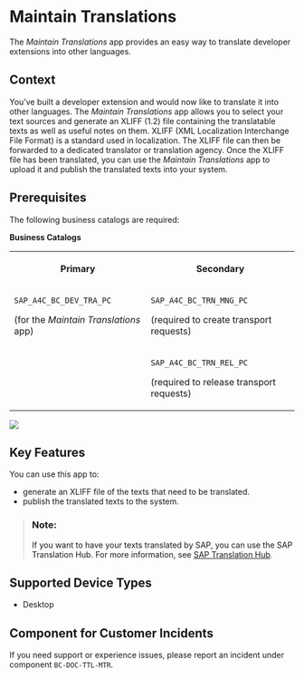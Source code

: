 <!-- loioe2ca05c69dc94b98bf725396a0b13ace -->

# Maintain Translations

The *Maintain Translations* app provides an easy way to translate developer extensions into other languages.



<a name="loioe2ca05c69dc94b98bf725396a0b13ace__purpose"/>

## Context

You’ve built a developer extension and would now like to translate it into other languages. The *Maintain Translations* app allows you to select your text sources and generate an XLIFF \(1.2\) file containing the translatable texts as well as useful notes on them. XLIFF \(XML Localization Interchange File Format\) is a standard used in localization. The XLIFF file can then be forwarded to a dedicated translator or translation agency. Once the XLIFF file has been translated, you can use the *Maintain Translations* app to upload it and publish the translated texts into your system.



## Prerequisites

The following business catalogs are required:

**Business Catalogs**


<table>
<tr>
<th valign="top">

Primary

</th>
<th valign="top">

Secondary

</th>
</tr>
<tr>
<td valign="top" rowspan="2">

`SAP_A4C_BC_DEV_TRA_PC`

\(for the *Maintain Translations* app\)

</td>
<td valign="top">

`SAP_A4C_BC_TRN_MNG_PC`

\(required to create transport requests\)

</td>
</tr>
<tr>
<td valign="top">

`SAP_A4C_BC_TRN_REL_PC`

\(required to release transport requests\)

</td>
</tr>
</table>



![](images/Image_Map_Maintain_Translations_410d1cf.png)



## Key Features

You can use this app to:



-   generate an XLIFF file of the texts that need to be translated.
-   publish the translated texts to the system.



> ### Note:  
> If you want to have your texts translated by SAP, you can use the SAP Translation Hub. For more information, see [SAP Translation Hub](https://help.sap.com/viewer/ed6ce7a29bdd42169f5f0d7868bce6eb/Cloud/en-US/1b15cf69580449c0bd8525696c97b90d.html).



<a name="loioe2ca05c69dc94b98bf725396a0b13ace__supported_devices"/>

## Supported Device Types

-   Desktop




<a name="loioe2ca05c69dc94b98bf725396a0b13ace__customer_component"/>

## Component for Customer Incidents

If you need support or experience issues, please report an incident under component `BC-DOC-TTL-MTR`.

